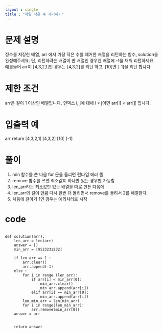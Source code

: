 ```yaml
---
layout : single 
title : "제일 작은 수 제거하기"
---
```


# 문제 설명
정수를 저장한 배열, arr 에서 가장 작은 수를 제거한 배열을 리턴하는 함수, solution을 완성해주세요. 단, 리턴하려는 배열이 빈 배열인 경우엔 배열에 -1을 채워 리턴하세요. 예를들어 arr이 [4,3,2,1]인 경우는 [4,3,2]를 리턴 하고, [10]면 [-1]을 리턴 합니다.

# 제한 조건
arr은 길이 1 이상인 배열입니다.
인덱스 i, j에 대해 i ≠ j이면 arr[i] ≠ arr[j] 입니다.
# 입출력 예
arr	return
[4,3,2,1]	[4,3,2]
[10]	[-1]


# 풀이

1. min 함수를 쓴 다음 for 문을 돌리면 런타임 에러 뜸
2. remove 함수를 쓰면 최소값이 하나만 있는 경우만 가능함
3. len_arr라는 최소값만 있는 배열을 따로 만든 다음에
4. len_arr의 길이 만큼 다시 한번 더 돌리면서 remove를 돌려서 2를 해결한다.
5. 처음에 길이가 1인 경우는 예외처리로 시작



# code

```

def solution(arr):
    len_arr = len(arr)
    answer = []
    min_arr = [9523231232]

    if len_arr == 1 :
        arr.clear()
        arr.append(-1)
    else :
        for i in range (len_arr):
            if arr[i] < min_arr[0]:
                min_arr.clear()
                min_arr.append(arr[i])
            elif arr[i] == min_arr[0]:
                min_arr.append(arr[i])
        len_min_arr = len(min_arr)
        for i in range(len_min_arr):
            arr.remove(min_arr[0])
    answer = arr


    return answer
    
   ``` 
